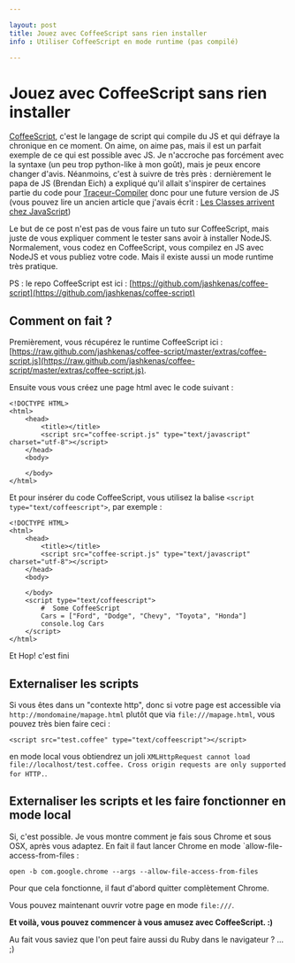 ```yaml
---

layout: post
title: Jouez avec CoffeeScript sans rien installer
info : Utiliser CoffeeScript en mode runtime (pas compilé)

---
```


# Jouez avec CoffeeScript sans rien installer

[CoffeeScript](http://jashkenas.github.com/coffee-script/), c'est le langage de script qui compile du JS et qui défraye la chronique en ce moment. On aime, on aime pas, mais il est un parfait exemple de ce qui est possible avec JS. Je n'accroche pas forcément avec la syntaxe (un peu trop python-like à mon goût), mais je peux encore changer d'avis. Néanmoins, c'est à suivre de très près : dernièrement le papa de JS (Brendan Eich) a expliqué qu'il allait s'inspirer de certaines partie du code pour [Traceur-Compiler](http://code.google.com/p/traceur-compiler/) donc pour une future version de JS (vous pouvez lire un ancien article que j'avais écrit : [Les Classes arrivent chez JavaScript](https://github.com/k33g/articles/blob/master/2011-05-06-TRACEUR-COMPILER.md))

Le but de ce post n'est pas de vous faire un tuto sur CoffeeScript, mais juste de vous expliquer comment le tester sans avoir à installer NodeJS. Normalement, vous codez en CoffeeScript, vous compilez en JS avec NodeJS et vous publiez votre code. Mais il existe aussi un mode runtime très pratique.

PS : le repo CoffeeScript est ici : [https://github.com/jashkenas/coffee-script](https://github.com/jashkenas/coffee-script)

## Comment on fait ?

Premièrement, vous récupérez le runtime CoffeeScript ici : [https://raw.github.com/jashkenas/coffee-script/master/extras/coffee-script.js](https://raw.github.com/jashkenas/coffee-script/master/extras/coffee-script.js).

Ensuite vous vous créez une page html avec le code suivant :


    <!DOCTYPE HTML>
    <html>
        <head>
            <title></title>
            <script src="coffee-script.js" type="text/javascript" charset="utf-8"></script>
        </head>
        <body>

        </body>
    </html>


Et pour insérer du code CoffeeScript, vous utilisez la balise `<script type="text/coffeescript">`, par exemple :

    <!DOCTYPE HTML>
    <html>
        <head>
            <title></title>
            <script src="coffee-script.js" type="text/javascript" charset="utf-8"></script>
        </head>
        <body>

        </body>
        <script type="text/coffeescript">
            #  Some CoffeeScript
            Cars = ["Ford", "Dodge", "Chevy", "Toyota", "Honda"]
            console.log Cars
        </script>
    </html>


Et Hop! c'est fini

## Externaliser les scripts

Si vous êtes dans un "contexte http", donc si votre page est accessible via `http://mondomaine/mapage.html` plutôt que via `file:///mapage.html`, vous pouvez très bien faire ceci :


    <script src="test.coffee" type="text/coffeescript"></script>


en mode local vous obtiendrez un joli `XMLHttpRequest cannot load file://localhost/test.coffee. Cross origin requests are only supported for HTTP.`.

## Externaliser les scripts et les faire fonctionner en mode local

Si, c'est possible. Je vous montre comment je fais sous Chrome et sous OSX, après vous adaptez. En fait il faut lancer Chrome en mode `allow-file-access-from-files :

    open -b com.google.chrome --args --allow-file-access-from-files

Pour que cela fonctionne, il faut d'abord quitter complètement Chrome.

Vous pouvez maintenant ouvrir votre page en mode `file:///`.

**Et voilà, vous pouvez commencer à vous amusez avec CoffeeScript. :)**

Au fait vous saviez que l'on peut faire aussi du Ruby dans le navigateur ? ... ;)